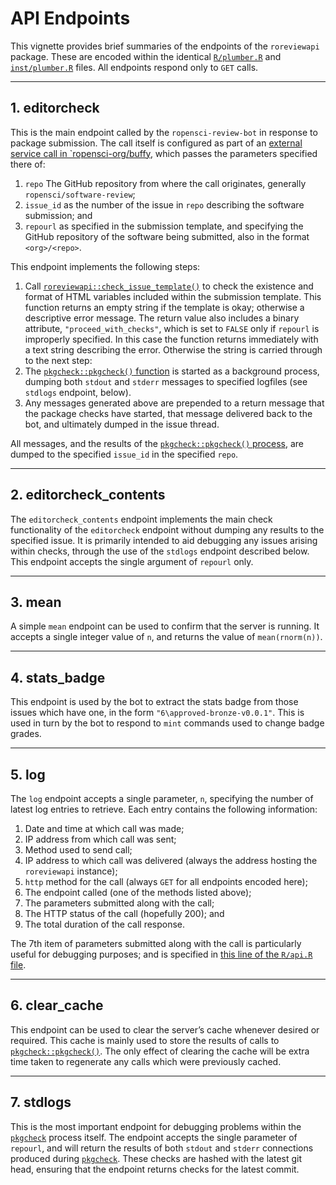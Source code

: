 # API Endpoints

This vignette provides brief summaries of the endpoints of the
`roreviewapi` package. These are encoded within the identical
[`R/plumber.R`](https://github.com/ropensci-review-tools/roreviewapi/blob/main/R/plumber.R)
and
[`inst/plumber.R`](https://github.com/ropensci-review-tools/roreviewapi/blob/main/inst/plumber.R)
files. All endpoints respond only to `GET` calls.

------------------------------------------------------------------------

## 1. editorcheck

This is the main endpoint called by the `ropensci-review-bot` in
response to package submission. The call itself is configured as part of
an [external service call in
\`ropensci-org/buffy](https://github.com/ropensci-org/buffy/blob/82dd29bae4aeaa6bf5ca77b27be82cacd3a1ba04/config/settings-production.yml#L18-L32),
which passes the parameters specified there of:

 1.  `repo` The GitHub repository from where the call originates,
    generally `ropensci/software-review`;
 2.  `issue_id` as the number of the issue in `repo` describing the
    software submission; and
 3.  `repourl` as specified in the submission template, and specifying
    the GitHub repository of the software being submitted, also in the
    format `<org>/<repo>`.

This endpoint implements the following steps:

1.  Call
    [`roreviewapi::check_issue_template()`](https://docs.ropensci.org/roreviewapi/reference/check_issue_template.html)
    to check the existence and format of HTML variables included within
    the submission template. This function returns an empty string if
    the template is okay; otherwise a descriptive error message. The
    return value also includes a binary attribute,
    `"proceed_with_checks"`, which is set to `FALSE` only if `repourl`
    is improperly specified. In this case the function returns
    immediately with a text string describing the error. Otherwise the
    string is carried through to the next step:
2.  The [`pkgcheck::pkgcheck()`
    function](https://github.com/ropensci-review-tools/pkgcheck) is
    started as a background process, dumping both `stdout` and `stderr`
    messages to specified logfiles (see `stdlogs` endpoint, below).
3.  Any messages generated above are prepended to a return message that
    the package checks have started, that message delivered back to the
    bot, and ultimately dumped in the issue thread.

All messages, and the results of the [`pkgcheck::pkgcheck()`
process](https://github.com/ropensci-review-tools/pkgcheck), are dumped
to the specified `issue_id` in the specified `repo`.

------------------------------------------------------------------------

## 2. editorcheck_contents

The `editorcheck_contents` endpoint implements the main check
functionality of the `editorcheck` endpoint without dumping any results
to the specified issue. It is primarily intended to aid debugging any
issues arising within checks, through the use of the `stdlogs` endpoint
described below. This endpoint accepts the single argument of `repourl`
only.

------------------------------------------------------------------------

## 3. mean

A simple `mean` endpoint can be used to confirm that the server is
running. It accepts a single integer value of `n`, and returns the value
of `mean(rnorm(n))`.

------------------------------------------------------------------------

## 4. stats_badge

This endpoint is used by the bot to extract the stats badge from those
issues which have one, in the form `"6\approved-bronze-v0.0.1"`. This is
used in turn by the bot to respond to `mint` commands used to change
badge grades.

------------------------------------------------------------------------

## 5. log

The `log` endpoint accepts a single parameter, `n`, specifying the
number of latest log entries to retrieve. Each entry contains the
following information:

1.  Date and time at which call was made;
2.  IP address from which call was sent;
3.  Method used to send call;
4.  IP address to which call was delivered (always the address hosting
    the `roreviewapi` instance);
5.  `http` method for the call (always `GET` for all endpoints encoded
    here);
6.  The endpoint called (one of the methods listed above);
7.  The parameters submitted along with the call;
8.  The HTTP status of the call (hopefully 200); and
9.  The total duration of the call response.

The 7th item of parameters submitted along with the call is particularly
useful for debugging purposes; and is specified in [this line of the
`R/api.R`
file](https://github.com/ropensci-review-tools/roreviewapi/blob/e912885f516198efac885f9923318467c304df5a/R/api.R#L86).

------------------------------------------------------------------------

## 6. clear_cache

This endpoint can be used to clear the server’s cache whenever desired
or required. This cache is mainly used to store the results of calls to
[`pkgcheck::pkgcheck()`](https://github.com/ropensci-review-tools/pkgcheck).
The only effect of clearing the cache will be extra time taken to
regenerate any calls which were previously cached.

------------------------------------------------------------------------

## 7. stdlogs

This is the most important endpoint for debugging problems within the
[`pkgcheck`](https://github.com/ropensci-review-tools/pkgcheck) process
itself. The endpoint accepts the single parameter of `repourl`, and will
return the results of both `stdout` and `stderr` connections produced
during [`pkgcheck`](https://github.com/ropensci-review-tools/pkgcheck).
These checks are hashed with the latest git head, ensuring that the
endpoint returns checks for the latest commit.
